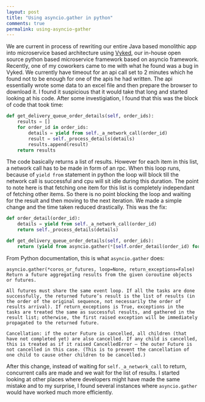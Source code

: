 ```yaml
--- 
layout: post 
title: "Using asyncio.gather in python" 
comments: true 
permalink: using-asyncio-gather 
--- 
```


We are current in process of rewriting our entire Java based monolithic app into microservice based architecture using [Vyked](https://github.com/kashifrazzaqui/vyked), our in-house open source python based microservice framework based on asyncio framework. Recently, one of my coworkers came to me with what he found was a bug in Vyked. We currently have timeout for an api call set to 2 minutes which he found not to be enough for one of the apis he had written. The api essentially wrote some data to an excel file and then prepare the browser to download it. I found it suspicious that it would take that long and started looking at his code. After some investigiation, I found that this was the block of code that took time:

```python 
def get_delivery_queue_order_details(self, order_ids): 
	results = [] 
	for order_id in order_ids: 
		details = yield from self._a_network_call(order_id) 
		result = self._process_details(details) 
		results.append(result) 
	return results 
``` 

The code basically returns a list of results. However for each item in this list, a network call has to be made in form of an rpc. When this loop runs, because of `yield from` statement in python the loop will block till the network call is successful and cpu will sit idle during this duration. The point to note here is that fetching one item for this list is completely independant of fetching other items. So there is no point blocking the loop and waiting for the result and then moving to the next iteration. We made a simple change and the time taken reduced drastically. This was the fix: 

```python 
def order_detail(order_id): 
	details = yield from self._a_network_call(order_id) 
	return self._process_details(details) 

def get_delivery_queue_order_details(self, order_ids): 
	return (yield from asyncio.gather(*[self.order_detail(order_id) for order_id in order_ids]) 
``` 

From Python documentation, this is what `asyncio.gather` does: 

``` 
asyncio.gather(*coros_or_futures, loop=None, return_exceptions=False)
Return a future aggregating results from the given coroutine objects or futures.

All futures must share the same event loop. If all the tasks are done successfully, the returned future’s result is the list of results (in the order of the original sequence, not necessarily the order of results arrival). If return_exceptions is True, exceptions in the tasks are treated the same as successful results, and gathered in the result list; otherwise, the first raised exception will be immediately propagated to the returned future.

Cancellation: if the outer Future is cancelled, all children (that have not completed yet) are also cancelled. If any child is cancelled, this is treated as if it raised CancelledError – the outer Future is not cancelled in this case. (This is to prevent the cancellation of one child to cause other children to be cancelled.)
``` 

After this change, instead of waiting for `self._a_network_call` to return, concurrent calls are made and we wait for the list of results. I started looking at other places where developers might have made the same mistake and to my surprise, I found several instances where `asyncio.gather` would have worked much more efficiently.
